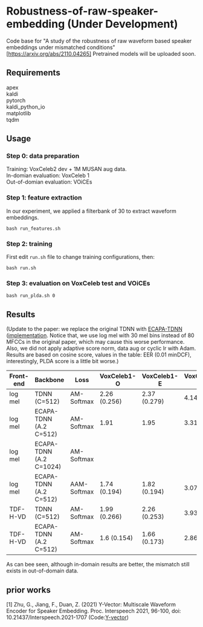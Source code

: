 # Robustness-of-raw-speaker-embedding (Under Development)
Code base for "A study of the robustness of raw waveform based speaker embeddings under mismatched conditions" [https://arxiv.org/abs/2110.04265]
Pretrained models will be uploaded soon.

## Requirements
apex \
kaldi \
pytorch \
kaldi_python_io \
matplotlib \
tqdm

## Usage

### Step 0: data preparation

Training: VoxCeleb2 dev + 1M MUSAN aug data. \
In-domian evaluation: VoxCeleb 1 \
Out-of-domian evaluation: VOiCEs

### Step 1: feature extraction
In our experiment, we applied a filterbank of 30 to extract waveform embeddings.

```
bash run_features.sh
```

### Step 2: training
First edit ```run.sh``` file to change training configurations, then:
```
bash run.sh
```

### Step 3: evaluation on VoxCeleb test and VOiCEs 


```
bash run_plda.sh 0
```

## Results

(Update to the paper: we replace the original TDNN with [ECAPA-TDNN](https://arxiv.org/abs/2005.07143) ([implementation](https://github.com/lawlict/ECAPA-TDNN). Notice that, we use log mel with 30 mel bins instead of 80 MFCCs in the original paper, which may cause this worse performance. Also, we did not apply adaptive score norm, data aug or cyclic lr with Adam. Results are based on cosine score, values in the table: EER (0.01 minDCF), interestingly, PLDA score is a little bit worse.) 

| Front-end  |Backbone               | Loss       |VoxCeleb1-O  | VoxCeleb1-E |VoxCeleb1-H | VOiCEs     |
|------------|-----------------------|------------|-------------|-------------|------------|------------|
| log mel    |      TDNN (C=512)     |AM-Softmax  | 2.26 (0.256)| 2.37 (0.279)| 4.14(0.408)|6.79 (0.553)|
| log mel    |ECAPA-TDNN (A.2 C=512) |AM-Softmax  | 1.91        | 1.95		  | 3.31 	   |6.68 (0.469)|
| log mel    |ECAPA-TDNN (A.2 C=1024)|AM-Softmax  |             |             |            |            |
| log mel    |ECAPA-TDNN (A.2 C=512) |AAM-Softmax | 1.74 (0.194)| 1.82 (0.194)| 3.07(0.292)|6.39 (0.452)|
| TDF-H-VD   |      TDNN (C=512)     |AM-Softmax  | 1.99 (0.266)| 2.26 (0.253)| 3.93(0.385)|7.40 (0.633)|
| TDF-H-VD   |ECAPA-TDNN (A.2 C=512) |AM-Softmax  | 1.6  (0.154)| 1.66 (0.173)| 2.86 (0.26)|7.95 (0.582)|

As can bee seen, although in-domain results are better, the mismatch still exists in out-of-domain data.

## prior works

[1] Zhu, G., Jiang, F., Duan, Z. (2021) Y-Vector: Multiscale Waveform Encoder for Speaker Embedding. Proc. Interspeech 2021, 96-100, doi: 10.21437/Interspeech.2021-1707 (Code:[Y-vector](https://github.com/gzhu06/Y-vector))